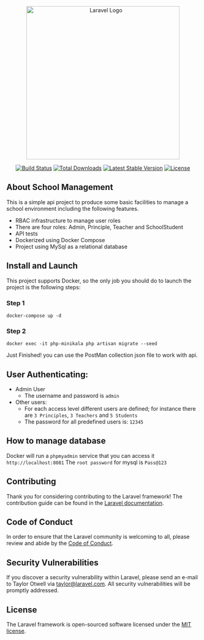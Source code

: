 <p align="center"><a href="https://laravel.com" target="_blank"><img src="https://raw.githubusercontent.com/laravel/art/master/logo-lockup/5%20SVG/2%20CMYK/1%20Full%20Color/laravel-logolockup-cmyk-red.svg" width="400" alt="Laravel Logo"></a></p>

<p align="center">
<a href="https://github.com/laravel/framework/actions"><img src="https://github.com/laravel/framework/workflows/tests/badge.svg" alt="Build Status"></a>
<a href="https://packagist.org/packages/laravel/framework"><img src="https://img.shields.io/packagist/dt/laravel/framework" alt="Total Downloads"></a>
<a href="https://packagist.org/packages/laravel/framework"><img src="https://img.shields.io/packagist/v/laravel/framework" alt="Latest Stable Version"></a>
<a href="https://packagist.org/packages/laravel/framework"><img src="https://img.shields.io/packagist/l/laravel/framework" alt="License"></a>
</p>

## About School Management

This is a simple api project to produce some basic facilities to manage a school environment including the following features.

- RBAC infrastructure to manage user roles
- There are four roles: Admin, Principle, Teacher and SchoolStudent
- API tests
- Dockerized using Docker Compose
- Project using MySql as a relational database

## Install and Launch
This project supports Docker, so the only job you should do to launch the project is the following steps:

### Step 1
```shell
docker-compose up -d
```

### Step 2
```shell
docker exec -it php-minikala php artisan migrate --seed
```

Just Finished!
you can use the PostMan collection json file to work with api.

## User Authenticating:
- Admin User 
    - The username and password is `admin`
- Other users:
  - For each access level different users are defined; for instance there are `3 Principles`, `3 Teachers` and `5 Students`
  - The password for all predefined users is: `12345`

## How to manage database
Docker will run a `phpmyadmin` service that you can access it `http://localhost:8081`
The `root password` for mysql is `Pass@123`

## Contributing

Thank you for considering contributing to the Laravel framework! The contribution guide can be found in the [Laravel documentation](https://laravel.com/docs/contributions).

## Code of Conduct

In order to ensure that the Laravel community is welcoming to all, please review and abide by the [Code of Conduct](https://laravel.com/docs/contributions#code-of-conduct).

## Security Vulnerabilities

If you discover a security vulnerability within Laravel, please send an e-mail to Taylor Otwell via [taylor@laravel.com](mailto:taylor@laravel.com). All security vulnerabilities will be promptly addressed.

## License

The Laravel framework is open-sourced software licensed under the [MIT license](https://opensource.org/licenses/MIT).

